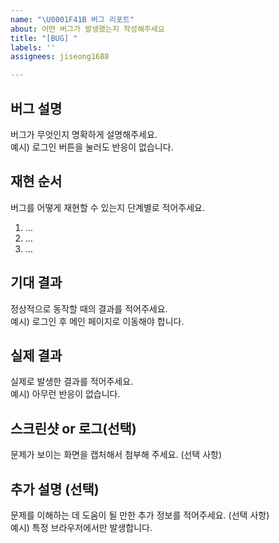 ```yaml
---
name: "\U0001F41B 버그 리포트"
about: 어떤 버그가 발생했는지 작성해주세요
title: "[BUG] "
labels: ''
assignees: jiseong1688

---
```


## 버그 설명
버그가 무엇인지 명확하게 설명해주세요.  
예시) 로그인 버튼을 눌러도 반응이 없습니다.

## 재현 순서
버그를 어떻게 재현할 수 있는지 단계별로 적어주세요.  
1. …  
2. …  
3. …

## 기대 결과
정상적으로 동작할 때의 결과를 적어주세요.  
예시) 로그인 후 메인 페이지로 이동해야 합니다.

## 실제 결과
실제로 발생한 결과를 적어주세요.  
예시) 아무런 반응이 없습니다.

## 스크린샷 or 로그(선택)
문제가 보이는 화면을 캡처해서 첨부해 주세요. (선택 사항)

## 추가 설명 (선택)
문제를 이해하는 데 도움이 될 만한 추가 정보를 적어주세요. (선택 사항)  
예시) 특정 브라우저에서만 발생합니다.
